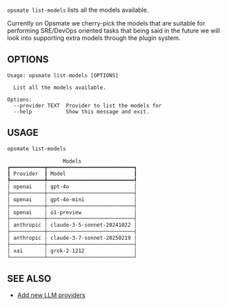 `opsmate list-models` lists all the models available.

Currently on Opsmate we cherry-pick the models that are suitable for performing SRE/DevOps oriented tasks that being said in the future we will look into supporting extra models through the plugin system.

## OPTIONS

```
Usage: opsmate list-models [OPTIONS]

  List all the models available.

Options:
  --provider TEXT  Provider to list the models for
  --help           Show this message and exit.
```

## USAGE

```bash
opsmate list-models

                  Models
┏━━━━━━━━━━━┳━━━━━━━━━━━━━━━━━━━━━━━━━━━━┓
┃ Provider  ┃ Model                      ┃
┡━━━━━━━━━━━╇━━━━━━━━━━━━━━━━━━━━━━━━━━━━┩
│ openai    │ gpt-4o                     │
├───────────┼────────────────────────────┤
│ openai    │ gpt-4o-mini                │
├───────────┼────────────────────────────┤
│ openai    │ o1-preview                 │
├───────────┼────────────────────────────┤
│ anthropic │ claude-3-5-sonnet-20241022 │
├───────────┼────────────────────────────┤
│ anthropic │ claude-3-7-sonnet-20250219 │
├───────────┼────────────────────────────┤
│ xai       │ grok-2-1212                │
└───────────┴────────────────────────────┘
```

## SEE ALSO

- [Add new LLM providers](../integrations/add-new-llm-providers.md)
